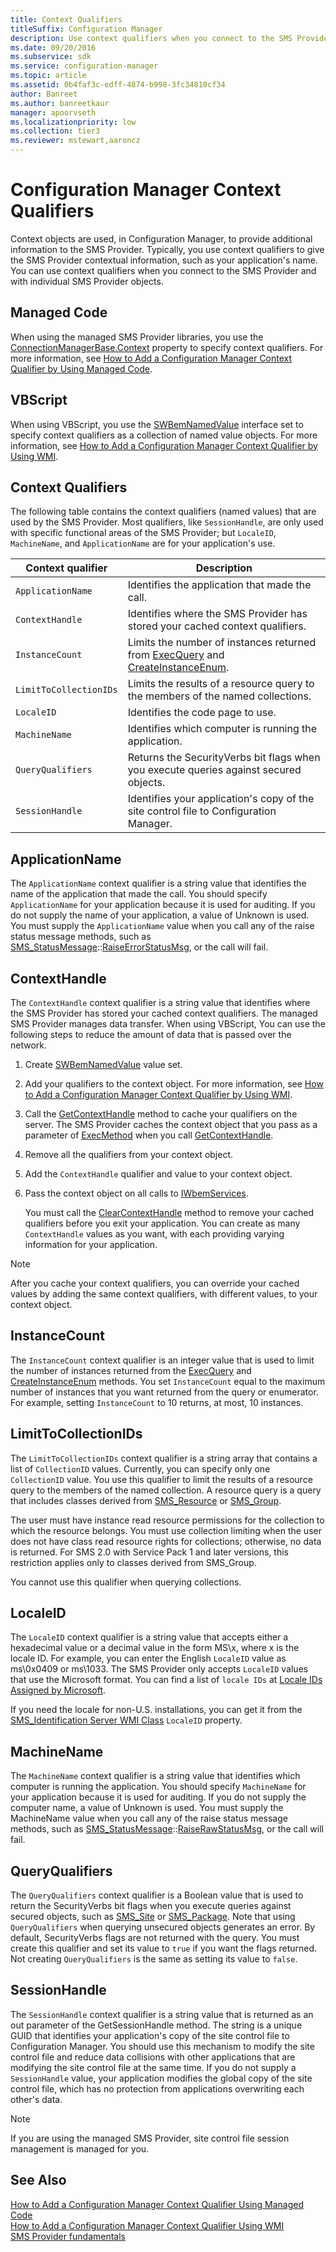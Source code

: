 ```yaml
---
title: Context Qualifiers
titleSuffix: Configuration Manager
description: Use context qualifiers when you connect to the SMS Provider and with individual SMS Provider objects.
ms.date: 09/20/2016
ms.subservice: sdk
ms.service: configuration-manager
ms.topic: article
ms.assetid: 0b4faf3c-edff-4874-b998-3fc34810cf34
author: Banreet
ms.author: banreetkaur
manager: apoorvseth
ms.localizationpriority: low
ms.collection: tier3
ms.reviewer: mstewart,aaroncz 
---
```

# Configuration Manager Context Qualifiers
Context objects are used, in Configuration Manager, to provide additional information to the SMS Provider. Typically, you use context qualifiers to give the SMS Provider contextual information, such as your application's name. You can use context qualifiers when you connect to the SMS Provider and with individual SMS Provider objects.  

## Managed Code  
 When using the managed SMS Provider libraries, you use the [ConnectionManagerBase.Context](/previous-versions/system-center/developer/cc147087(v=msdn.10)) property to specify context qualifiers. For more information, see [How to Add a Configuration Manager Context Qualifier by Using Managed Code](../../../develop/core/understand/how-to-add-a-configuration-manager-context-qualifier-by-using-managed-code.md).  

## VBScript  
 When using VBScript, you use the [SWBemNamedValue](/windows/win32/wmisdk/swbemnamedvalue) interface set to specify context qualifiers as a collection of named value objects. For more information, see [How to Add a Configuration Manager Context Qualifier by Using WMI](../../../develop/core/understand/how-to-add-a-configuration-manager-context-qualifier-by-using-wmi.md).  

## Context Qualifiers  
 The following table contains the context qualifiers (named values) that are used by the SMS Provider. Most qualifiers, like `SessionHandle`, are only used with specific functional areas of the SMS Provider; but `LocaleID`, `MachineName`, and `ApplicationName` are for your application's use.  

|Context qualifier|Description|  
|-----------------------|-----------------|  
|`ApplicationName`|Identifies the application that made the call.|  
|`ContextHandle`|Identifies where the SMS Provider has stored your cached context qualifiers.|  
|`InstanceCount`|Limits the number of instances returned from [ExecQuery](/windows/win32/api/wbemcli/nf-wbemcli-iwbemservices-execquery) and [CreateInstanceEnum](/windows/win32/api/wbemcli/nf-wbemcli-iwbemservices-createinstanceenum).|  
|`LimitToCollectionIDs`|Limits the results of a resource query to the members of the named collections.|  
|`LocaleID`|Identifies the code page to use.|  
|`MachineName`|Identifies which computer is running the application.|  
|`QueryQualifiers`|Returns the SecurityVerbs bit flags when you execute queries against secured objects.|  
|`SessionHandle`|Identifies your application's copy of the site control file to Configuration Manager.|  

## ApplicationName  
 The `ApplicationName` context qualifier is a string value that identifies the name of the application that made the call. You should specify `ApplicationName` for your application because it is used for auditing. If you do not supply the name of your application, a value of Unknown is used. You must supply the `ApplicationName` value when you call any of the raise status message methods, such as [SMS_StatusMessage](../../reference/core/servers/manage/sms_statusmessage-server-wmi-class.md)::[RaiseErrorStatusMsg](../../reference/core/servers/manage/raiseerrorstatusmsg-method-in-class-sms_statusmessage.md), or the call will fail.  

## ContextHandle  
 The `ContextHandle` context qualifier is a string value that identifies where the SMS Provider has stored your cached context qualifiers. The managed SMS Provider manages data transfer. When using VBScript, You can use the following steps to reduce the amount of data that is passed over the network.  

1. Create [SWBemNamedValue](/windows/win32/wmisdk/swbemnamedvalue) value set.

2. Add your qualifiers to the context object. For more information, see [How to Add a Configuration Manager Context Qualifier by Using WMI](../../../develop/core/understand/how-to-add-a-configuration-manager-context-qualifier-by-using-wmi.md).  

3. Call the [GetContextHandle](../../reference/misc/getcontexthandle-method-in-class-sms_contextmethods.md) method to cache your qualifiers on the server. The SMS Provider caches the context object that you pass as a parameter of [ExecMethod](/windows/win32/api/wbemcli/nf-wbemcli-iwbemservices-execmethod) when you call [GetContextHandle](../../reference/misc/getcontexthandle-method-in-class-sms_contextmethods.md).  

4. Remove all the qualifiers from your context object.  

5. Add the `ContextHandle` qualifier and value to your context object.  

6. Pass the context object on all calls to [IWbemServices](/windows/win32/api/wbemcli/nn-wbemcli-iwbemservices).  

   You must call the [ClearContextHandle](../../reference/misc/clearcontexthandle-method-in-class-sms_contextmethods.md) method to remove your cached qualifiers before you exit your application. You can create as many `ContextHandle` values as you want, with each providing varying information for your application.  

> [!NOTE]
>  After you cache your context qualifiers, you can override your cached values by adding the same context qualifiers, with different values, to your context object.  

## InstanceCount  
The `InstanceCount` context qualifier is an integer value that is used to limit the number of instances returned from the [ExecQuery](/windows/win32/api/wbemcli/nf-wbemcli-iwbemservices-execquery) and [CreateInstanceEnum](/windows/win32/api/wbemcli/nf-wbemcli-iwbemservices-createinstanceenum) methods. You set `InstanceCount` equal to the maximum number of instances that you want returned from the query or enumerator. For example, setting `InstanceCount` to 10 returns, at most, 10 instances.  

## LimitToCollectionIDs  
 The `LimitToCollectionIDs` context qualifier is a string array that contains a list of `CollectionID` values. Currently, you can specify only one `CollectionID` value. You use this qualifier to limit the results of a resource query to the members of the named collection. A resource query is a query that includes classes derived from [SMS_Resource](../../reference/core/clients/manage/sms_resource-server-wmi-class.md) or [SMS_Group](../../reference/core/clients/manage/sms_group-server-wmi-class.md).  

 The user must have instance read resource permissions for the collection to which the resource belongs. You must use collection limiting when the user does not have class read resource rights for collections; otherwise, no data is returned. For SMS 2.0 with Service Pack 1 and later versions, this restriction applies only to classes derived from SMS_Group.  

 You cannot use this qualifier when querying collections.  

## LocaleID  
 The `LocaleID` context qualifier is a string value that accepts either a hexadecimal value or a decimal value in the form MS\x, where x is the locale ID. For example, you can enter the English `LocaleID` value as ms\0x0409 or ms\1033. The SMS Provider only accepts `LocaleID` values that use the Microsoft format. You can find a list of `locale IDs` at [Locale IDs Assigned by Microsoft](/openspecs/windows_protocols/ms-lcid).  

 If you need the locale for non-U.S. installations, you can get it from the [SMS_Identification Server WMI Class](../../../develop/reference/core/servers/configure/sms_identification-server-wmi-class.md) `LocaleID` property.  

## MachineName  
 The `MachineName` context qualifier is a string value that identifies which computer is running the application. You should specify `MachineName` for your application because it is used for auditing. If you do not supply the computer name, a value of Unknown is used. You must supply the MachineName value when you call any of the raise status message methods, such as [SMS_StatusMessage](../../reference/core/servers/manage/sms_statusmessage-server-wmi-class.md)::[RaiseRawStatusMsg](../../reference/core/servers/manage/raiserawstatusmsg-method-in-class-sms_statusmessage.md), or the call will fail.  

## QueryQualifiers  
 The `QueryQualifiers` context qualifier is a Boolean value that is used to return the SecurityVerbs bit flags when you execute queries against secured objects, such as [SMS_Site](../../reference/core/servers/configure/sms_site-server-wmi-class.md) or [SMS_Package](../../reference/core/servers/configure/sms_package-server-wmi-class.md). Note that using `QueryQualifiers` when querying unsecured objects generates an error. By default, SecurityVerbs flags are not returned with the query. You must create this qualifier and set its value to `true` if you want the flags returned. Not creating `QueryQualifiers` is the same as setting its value to `false`.  

## SessionHandle  
 The `SessionHandle` context qualifier is a string value that is returned as an out parameter of the GetSessionHandle method. The string is a unique GUID that identifies your application's copy of the site control file to Configuration Manager. You should use this mechanism to modify the site control file and reduce data collisions with other applications that are modifying the site control file at the same time. If you do not supply a `SessionHandle` value, your application modifies the global copy of the site control file, which has no protection from applications overwriting each other's data.  

> [!NOTE]
>  If you are using the managed SMS Provider, site control file session management is managed for you.  

## See Also  
 [How to Add a Configuration Manager Context Qualifier Using Managed Code](../../../develop/core/understand/how-to-add-a-configuration-manager-context-qualifier-by-using-managed-code.md)   
 [How to Add a Configuration Manager Context Qualifier Using WMI](../../../develop/core/understand/how-to-add-a-configuration-manager-context-qualifier-by-using-wmi.md)   
 [SMS Provider fundamentals](sms-provider-fundamentals.md)
